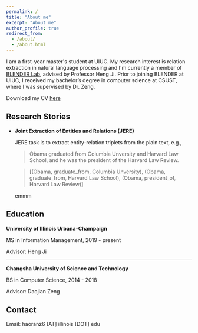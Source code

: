 ```yaml
---
permalink: /
title: "About me"
excerpt: "About me"
author_profile: true
redirect_from: 
  - /about/
  - /about.html
---
```


I am a first-year master's student at UIUC. My research interest is relation extraction in natural language processing and I'm currently a member of [BLENDER Lab](http://blender.cs.illinois.edu/), advised by Professor Heng Ji. Prior to joining BLENDER at UIUC, I received my bachelor’s degree in computer science at CSUST, where I was supervised by Dr. Zeng.

Download my CV [here](https://windchimeran.github.io/files/haoran_resume.pdf)

## Research Stories

- **Joint Extraction of Entities and Relations (JERE)**

    JERE task is to extract entity-relation triplets from the plain text, e.g., 

    > Obama graduated from Columbia Unversity and Harvard Law School, and he was the president of the Harvard Law Review.

    > [(Obama, graduate_from, Columbia Unversity), (Obama, graduate_from, Harvard Law School), (Obama, president_of, Harvard Law Review)]
    
    emmm

    
<!-- ## Paper and Manuscript

(\* refers to equal contribution) -->



<!-- - <u>Ranran Haoran Zhang</u>\*, Qianying Liu\*, Aysa Xuemo Fan, Heng Ji, Daojian Zeng, Fei Cheng, Daisuke Kawahara, Sadao Kurohashi, **Minimize Exposure Bias of Seq2Seq Models in Joint Entity and Relation Extraction**. EMNLP2020 Findings. Preprint [here](https://arxiv.org/pdf/2009.07503.pdf).

- Qingyun Wang, Manling Li, Xuan Wang, Nikolaus Parulian, Guangxing Han, Jiawei Ma, Jingxuan Tu, Ying Lin, <u>Ranran Haoran Zhang</u>, Weili Liu, Aabhas Chauhan, Yingjun Guan, Bangzheng Li, Ruisong Li, Xiangchen Song, Heng Ji, Jiawei Han, Shih-Fu Chang, James Pustejovsky, David Liem, Ahmed Elsayed, Martha Palmer, Jasmine Rah, Cynthia Schneider, Boyan Onyshkevych. **COVID-19 Literature Knowledge Graph Construction and Drug Repurposing Report Generation**. Preprint [here](https://arxiv.org/pdf/2007.00576.pdf).

- Daojian Zeng\*, <u>Ranran Haoran Zhang</u>\*, Qianying Liu, **CopyMTL: Copy Mechanism for Joint Extraction of Entities and Relations
with Multi-Task Learning**. AAAI, 2020. Retrieved from [here](https://arxiv.org/pdf/1911.10438.pdf). -->

## Education

**University of Illinois Urbana-Champaign**

MS in Information Management, 2019 - present

Advisor: Heng Ji

------


**Changsha University of Science and Technology**

BS in Computer Science, 2014 - 2018

Advisor: Daojian Zeng

## Contact

Email: haoranz6 [AT] illinois [DOT] edu
